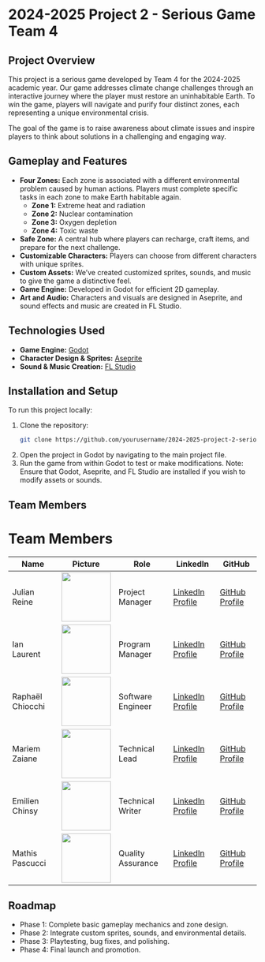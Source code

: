 # 2024-2025 Project 2 - Serious Game Team 4

## Project Overview
This project is a serious game developed by Team 4 for the 2024-2025 academic year. Our game addresses climate change challenges through an interactive journey where the player must restore an uninhabitable Earth. To win the game, players will navigate and purify four distinct zones, each representing a unique environmental crisis.

The goal of the game is to raise awareness about climate issues and inspire players to think about solutions in a challenging and engaging way.

## Gameplay and Features
- **Four Zones:** Each zone is associated with a different environmental problem caused by human actions. Players must complete specific tasks in each zone to make Earth habitable again.
  - **Zone 1:** Extreme heat and radiation
  - **Zone 2:** Nuclear contamination
  - **Zone 3:** Oxygen depletion
  - **Zone 4:** Toxic waste
- **Safe Zone:** A central hub where players can recharge, craft items, and prepare for the next challenge.
- **Customizable Characters:** Players can choose from different characters with unique sprites.
- **Custom Assets:** We’ve created customized sprites, sounds, and music to give the game a distinctive feel.
- **Game Engine:** Developed in Godot for efficient 2D gameplay.
- **Art and Audio:** Characters and visuals are designed in Aseprite, and sound effects and music are created in FL Studio.

## Technologies Used
- **Game Engine:** [Godot](https://godotengine.org/)
- **Character Design & Sprites:** [Aseprite](https://www.aseprite.org/)
- **Sound & Music Creation:** [FL Studio](https://www.image-line.com/fl-studio/)

## Installation and Setup
To run this project locally:

1. Clone the repository:  
   ```bash
   git clone https://github.com/yourusername/2024-2025-project-2-serious-game-team-4.git
2. Open the project in Godot by navigating to the main project file.
3. Run the game from within Godot to test or make modifications.
Note: Ensure that Godot, Aseprite, and FL Studio are installed if you wish to modify assets or sounds.

## Team Members

# Team Members

| Name             | Picture                                                                                     | Role               | LinkedIn                                                      | GitHub                                           |
|------------------|---------------------------------------------------------------------------------------------|--------------------|---------------------------------------------------------------|--------------------------------------------------|
| Julian Reine     | <img src="https://avatars.githubusercontent.com/u/182214272?v=4" width="100" height="100">  | Project Manager    | [LinkedIn Profile](https://www.linkedin.com/in/julian-reine-b2952632a) | [GitHub Profile](https://github.com/JulianREINE) |
| Ian Laurent      | <img src="https://avatars.githubusercontent.com/u/146005340?v=4" width="100" height="100">  | Program Manager    | [LinkedIn Profile](https://www.linkedin.com/in/ian-h-laurent/)         | [GitHub Profile](https://github.com/Ianlaur)       |
| Raphaël Chiocchi | <img src="https://avatars.githubusercontent.com/u/182256778?v=4" width="100" height="100">  | Software Engineer  | [LinkedIn Profile](https://www.linkedin.com/in/rapha%C3%ABl-chiocchi-50169632a/)  | [GitHub Profile](https://github.com/Raphaneuil?tab=following)     |
| Mariem Zaiane    | <img src="https://avatars.githubusercontent.com/u/159240038?v=4" width="100" height="100">  | Technical Lead     | [LinkedIn Profile](https://www.linkedin.com/in/mariem-zaiane-2b2165225)     | [GitHub Profile](https://github.com/Mariem-Zaiane)      |
| Emilien Chinsy   | <img src="https://avatars.githubusercontent.com/u/182214919?v=4" width="100" height="100">  | Technical Writer   | [LinkedIn Profile](https://www.linkedin.com/in/emilien-chinsy-5a794632b/)    | [GitHub Profile](https://github.com/EmilienChinsy)     |
| Mathis Pascucci  | <img src="https://avatars.githubusercontent.com/u/182209815?v=4" width="100" height="100">  | Quality Assurance  | [LinkedIn Profile](https://www.linkedin.com/in/mathis-pascucci-8b759732a/)   | [GitHub Profile](https://github.com/Mathis441)      |

## Roadmap
- Phase 1: Complete basic gameplay mechanics and zone design.
- Phase 2: Integrate custom sprites, sounds, and environmental details.
- Phase 3: Playtesting, bug fixes, and polishing.
- Phase 4: Final launch and promotion.
